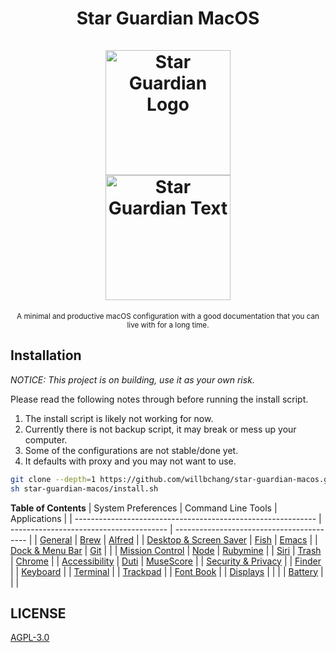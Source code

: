 <h1 align="center">
    Star Guardian MacOS
    <br>
    <br>
    <img width="200" alt="Star Guardian Logo" src="https://user-images.githubusercontent.com/14329786/110730526-8f22f600-825b-11eb-8eda-aa061caaa510.png">
    <br>
    <img width="200" alt="Star Guardian Text" src="https://user-images.githubusercontent.com/14329786/110730595-aa8e0100-825b-11eb-8fcf-8c2071f402ef.png">
</h1>

<div align="center">
    <sub>A minimal and productive macOS configuration with a good documentation that you can live with for a long time.</sub>   
</div>


## Installation
*NOTICE: This project is on building, use it as your own risk.*

Please read the following notes through before running the install script.
1. The install script is likely not working for now.
2. Currently there is not backup script, it may break or mess up your computer.
3. Some of the configurations are not stable/done yet.
4. It defaults with proxy and you may not want to use.

``` bash
git clone --depth=1 https://github.com/willbchang/star-guardian-macos.git
sh star-guardian-macos/install.sh
```

**Table of Contents**
| System Preferences                                           | Command Line Tools                      | Applications                              |
| ------------------------------------------------------------ | --------------------------------------- | ----------------------------------------- |
| [General](./system-preferences/general.org)                  | [Brew](./command-line-tools/brew.org)   | [Alfred](./applications/alfred.org)       |
| [Desktop & Screen Saver](./system-preferences/desktop+screen-saver.org) | [Fish](./command-line-tools/fish.org)   | [Emacs](./applications/emacs.org)         |
| [Dock & Menu Bar](./system-preferences/dock+menu-bar.org)    | [Git](./command-line-tools/git.org)     |                                           |
| [Mission Control](./system-preferences/mission-control.org)  | [Node](./command-line-tools/node.org)   | [Rubymine](./applications/rubymine.org)   |
| [Siri](./system-preferences/siri.org)                        | [Trash](./command-line-tools/trash.org) | [Chrome](./applications/chrome.org)       |
| [Accessibility](./system-preferences/accessibility.org)      | [Duti](./command-line-tools/duti.org)   | [MuseScore](./applications/musescore.org) |
| [Security & Privacy](./system-preferences/security+privacy.org) |                                         | [Finder](./applications/finder.org)       |
| [Keyboard](./system-preferences/keyboard.org)                |                                         | [Terminal](./applications/terminal.org)   |
| [Trackpad](./system-preferences/trackpad.org)                |                                         | [Font Book](./applications/font-book.org) |
| [Displays](./system-preferences/displays.org)                |                                         |                                           |
| [Battery](./system-preferences/battery.org)                  |                                         |                                           |

## LICENSE
[AGPL-3.0](LICENSE)
